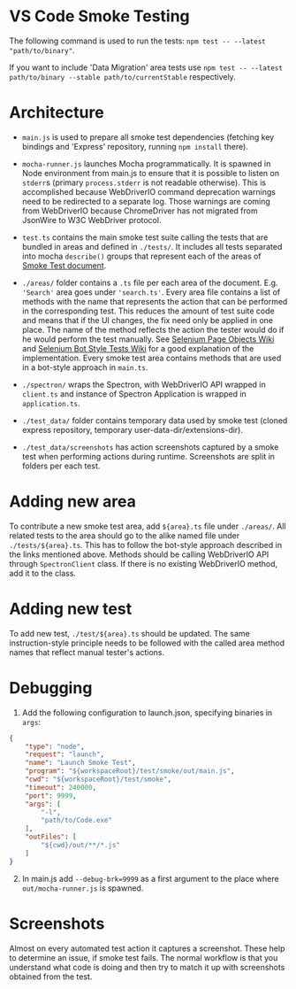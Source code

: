 # VS Code Smoke Testing
The following command is used to run the tests: `npm test -- --latest "path/to/binary"`.

If you want to include 'Data Migration' area tests use  `npm test -- --latest path/to/binary --stable path/to/currentStable` respectively.

# Architecture
* `main.js` is used to prepare all smoke test dependencies (fetching key bindings and 'Express' repository, running `npm install` there).
* `mocha-runner.js` launches Mocha programmatically. It is spawned in Node environment from main.js to ensure that it is possible to listen on `stderr`s (primary `process.stderr` is not readable otherwise). This is accomplished because WebDriverIO command deprecation warnings need to be redirected to a separate log. Those warnings are coming from WebDriverIO because ChromeDriver has not migrated from JsonWire to W3C WebDriver protocol.
* `test.ts` contains the main smoke test suite calling the tests that are bundled in areas and defined in `./tests/`. It includes all tests separated into mocha `describe()` groups that represent each of the areas of [Smoke Test document](https://github.com/Microsoft/vscode/wiki/Smoke-Test).

* `./areas/` folder contains a `.ts` file per each area of the document. E.g. `'Search'` area goes under `'search.ts'`. Every area file contains a list of methods with the name that represents the action that can be performed in the corresponding test. This reduces the amount of test suite code and means that if the UI changes, the fix need only be applied in one place. The name of the method reflects the action the tester would do if he would perform the test manually. See [Selenium Page Objects Wiki](https://github.com/SeleniumHQ/selenium/wiki/PageObjects) and [Selenium Bot Style Tests Wiki](https://github.com/SeleniumHQ/selenium/wiki/Bot-Style-Tests) for a good explanation of the implementation. Every smoke test area contains methods that are used in a bot-style approach in `main.ts`.
* `./spectron/` wraps the Spectron, with WebDriverIO API wrapped in `client.ts` and instance of Spectron Application is wrapped in `application.ts`.

* `./test_data/` folder contains temporary data used by smoke test (cloned express repository, temporary user-data-dir/extensions-dir).
* `./test_data/screenshots` has action screenshots captured by a smoke test when performing actions during runtime. Screenshots are split in folders per each test.

# Adding new area
To contribute a new smoke test area, add `${area}.ts` file under `./areas/`. All related tests to the area should go to the alike named file under `./tests/${area}.ts`. This has to follow the bot-style approach described in the links mentioned above. Methods should be calling WebDriverIO API through `SpectronClient` class. If there is no existing WebDriverIO method, add it to the class.

# Adding new test
To add new test, `./test/${area}.ts` should be updated. The same instruction-style principle needs to be followed with the called area method names that reflect manual tester's actions.

# Debugging
1. Add the following configuration to launch.json, specifying binaries in `args`:
```json
{
	"type": "node",
	"request": "launch",
	"name": "Launch Smoke Test",
	"program": "${workspaceRoot}/test/smoke/out/main.js",
	"cwd": "${workspaceRoot}/test/smoke",
	"timeout": 240000,
	"port": 9999,
	"args": [
		"-l",
		"path/to/Code.exe"
	],
	"outFiles": [
		"${cwd}/out/**/*.js"
	]
}
```
2. In main.js add `--debug-brk=9999` as a first argument to the place where `out/mocha-runner.js` is spawned.

# Screenshots
Almost on every automated test action it captures a screenshot. These help to determine an issue, if smoke test fails. The normal workflow is that you understand what code is doing and then try to match it up with screenshots obtained from the test.
